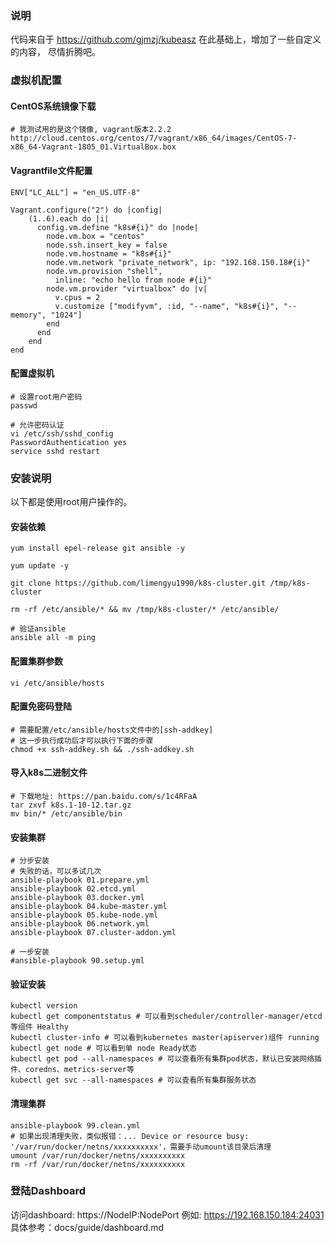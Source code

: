 ### 说明
代码来自于 https://github.com/gjmzj/kubeasz
在此基础上，增加了一些自定义的内容，
尽情折腾吧。


### 虚拟机配置
#### CentOS系统镜像下载
```
# 我测试用的是这个镜像, vagrant版本2.2.2
http://cloud.centos.org/centos/7/vagrant/x86_64/images/CentOS-7-x86_64-Vagrant-1805_01.VirtualBox.box
```
#### Vagrantfile文件配置
```
ENV["LC_ALL"] = "en_US.UTF-8"

Vagrant.configure("2") do |config|
    (1..6).each do |i|
      config.vm.define "k8s#{i}" do |node|
        node.vm.box = "centos"
        node.ssh.insert_key = false
        node.vm.hostname = "k8s#{i}"
        node.vm.network "private_network", ip: "192.168.150.18#{i}"
        node.vm.provision "shell",
          inline: "echo hello from node #{i}"
        node.vm.provider "virtualbox" do |v|
          v.cpus = 2
          v.customize ["modifyvm", :id, "--name", "k8s#{i}", "--memory", "1024"]
        end
      end
    end
end
```
#### 配置虚拟机
```
# 设置root用户密码
passwd

# 允许密码认证
vi /etc/ssh/sshd_config
PasswordAuthentication yes
service sshd restart
```

### 安装说明
以下都是使用root用户操作的。

#### 安装依赖
```
yum install epel-release git ansible -y

yum update -y

git clone https://github.com/limengyu1990/k8s-cluster.git /tmp/k8s-cluster

rm -rf /etc/ansible/* && mv /tmp/k8s-cluster/* /etc/ansible/

# 验证ansible
ansible all -m ping
```

#### 配置集群参数
```
vi /etc/ansible/hosts
```

#### 配置免密码登陆
```
# 需要配置/etc/ansible/hosts文件中的[ssh-addkey]
# 这一步执行成功后才可以执行下面的步骤
chmod +x ssh-addkey.sh && ./ssh-addkey.sh
```

#### 导入k8s二进制文件 
```
# 下载地址: https://pan.baidu.com/s/1c4RFaA
tar zxvf k8s.1-10-12.tar.gz
mv bin/* /etc/ansible/bin
```

#### 安装集群
```
# 分步安装
# 失败的话，可以多试几次
ansible-playbook 01.prepare.yml
ansible-playbook 02.etcd.yml
ansible-playbook 03.docker.yml
ansible-playbook 04.kube-master.yml
ansible-playbook 05.kube-node.yml
ansible-playbook 06.network.yml
ansible-playbook 07.cluster-addon.yml

# 一步安装
#ansible-playbook 90.setup.yml
```

#### 验证安装
```
kubectl version
kubectl get componentstatus # 可以看到scheduler/controller-manager/etcd等组件 Healthy
kubectl cluster-info # 可以看到kubernetes master(apiserver)组件 running
kubectl get node # 可以看到单 node Ready状态
kubectl get pod --all-namespaces # 可以查看所有集群pod状态，默认已安装网络插件、coredns、metrics-server等
kubectl get svc --all-namespaces # 可以查看所有集群服务状态
```

#### 清理集群
```
ansible-playbook 99.clean.yml
# 如果出现清理失败，类似报错：... Device or resource busy: '/var/run/docker/netns/xxxxxxxxxx'，需要手动umount该目录后清理
umount /var/run/docker/netns/xxxxxxxxxx
rm -rf /var/run/docker/netns/xxxxxxxxxx
```

### 登陆Dashboard
访问dashboard: https://NodeIP:NodePort
例如: https://192.168.150.184:24031
具体参考：docs/guide/dashboard.md

